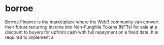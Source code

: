 # borroe

Borroe.Finance is the marketplace where the Web3 community can convert their future recurring income into Non-Fungible Tokens (NFTs) for sale at a discount to buyers for upfront cash with full repayment on a fixed date. 
It is required to implement a